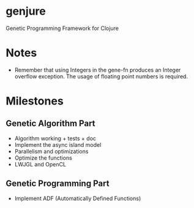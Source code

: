 # genjure

Genetic Programming Framework for Clojure

Notes
=====

- Remember that using Integers in the gene-fn produces an Integer overflow
  exception. The usage of floating point numbers is required.

Milestones
==========

Genetic Algorithm Part
----------------------

- Algorithm working + tests + doc
- Implement the async island model
- Parallelism and optimizations
- Optimize the functions
- LWJGL and OpenCL

Genetic Programming Part
------------------------

- Implement ADF (Automatically Defined Functions)
